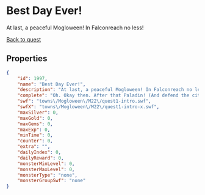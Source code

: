 # Best Day Ever!

At last, a peaceful Mogloween! In Falconreach no less!

[Back to quest](../quests.md)

## Properties

```json
{
    "id": 1997,
    "name": "Best Day Ever!",
    "description": "At last, a peaceful Mogloween! In Falconreach no less!",
    "complete": "Oh. Okay then. After that Paladin! (And defend the city too!)",
    "swf": "towns\/Mogloween\/M22\/quest1-intro.swf",
    "swfX": "towns\/Mogloween\/M22\/quest1-intro-x.swf",
    "maxSilver": 0,
    "maxGold": 0,
    "maxGems": 0,
    "maxExp": 0,
    "minTime": 0,
    "counter": 0,
    "extra": "",
    "dailyIndex": 0,
    "dailyReward": 0,
    "monsterMinLevel": 0,
    "monsterMaxLevel": 0,
    "monsterType": "none",
    "monsterGroupSwf": "none"
}
```

